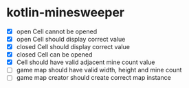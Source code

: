 # kotlin-minesweeper
- [x] open Cell cannot be opened
- [x] open Cell should display correct value
- [x] closed Cell should display correct value
- [x] closed Cell can be opened
- [x] Cell should have valid adjacent mine count value
- [ ] game map should have valid width, height and mine count
- [ ] game map creator should create correct map instance
